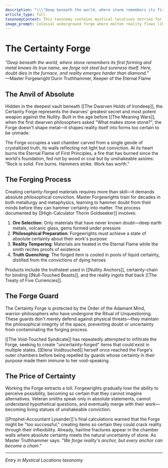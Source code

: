 ```yaml
---
description: "\\\"Deep beneath the world, where stone remembers its first forming and metal knows its true name, we forge not steel but sureness itself. Here, doubt dies in the furnace, and reality emerges harder than diamond.\\\" —Master Forgewright Durin Truthhammer, Keeper of the Eternal Flame"
article_type: full
taxonomyContext: This taxonomy contains mystical locations entries for this world.
image_prompt: Colossal underground forge where molten reality flows like liquid gold, crystalline hammers striking abstract concepts into solid form. Prismatic light refracting through certainty crystals, epic fantasy concept art with dramatic volcanic lighting.
---
```



# The Certainty Forge

*"Deep beneath the world, where stone remembers its first forming and metal knows its true name, we forge not steel but sureness itself. Here, doubt dies in the furnace, and reality emerges harder than diamond."*  
—Master Forgewright Durin Truthhammer, Keeper of the Eternal Flame

## The Anvil of Absolute

Hidden in the deepest vault beneath [[The Dwarven Holds of Irondeep]], the Certainty Forge represents the dwarves' greatest secret and most potent weapon against the Nullity. Built in the age before [[The Meaning Wars]], when the first dwarven philosophers asked "What makes stone stone?", the Forge doesn't shape metal—it shapes reality itself into forms too certain to be unmade.

The Forge occupies a vast chamber carved from a single geode of crystallized truth, its walls reflecting not light but conviction. At its heart burns the Eternal Flame of First Principles, a fire that has burned since the world's foundation, fed not by wood or coal but by unshakeable axioms: "Rock is solid. Fire burns. Hammers strike. Work has worth."

## The Forging Process

Creating certainty-forged materials requires more than skill—it demands absolute philosophical conviction. Master Forgewrights train for decades in both metallurgy and metaphysics, learning to hammer doubt from their minds before they can hammer certainty into matter. The process documented by [[High-Calculator Thorin Goldseeker]] involves:

1. **Ore Selection**: Only materials that have never known doubt—deep earth metals, volcanic glass, gems formed under pressure
2. **Philosophical Preparation**: Forgewrights must achieve a state of absolute certainty about their work's purpose
3. **Reality Tempering**: Materials are heated in the Eternal Flame while the smith recites proofs of existence
4. **Truth Quenching**: The forged item is cooled in pools of liquid certainty, distilled from the convictions of dying heroes

Products include the truthsteel used in [[Nullity Anchors]], certainty-chain for binding [[Null-Touched Beasts]], and the reality ingots that back [[The Treaty of Five Currencies]].

## The Forge Guard

The Certainty Forge is protected by the Order of the Adamant Mind, warrior-philosophers who have undergone the Ritual of Unquestioning. These guards don't merely defend against physical threats—they maintain the philosophical integrity of the space, preventing doubt or uncertainty from contaminating the forging process.

[[The Void-Touched Syndicate]] has repeatedly attempted to infiltrate the Forge, seeking to create "uncertainty-forged" items that could exist in multiple states. [[Elena Voidtouched]] herself once reached the Forge's outer chambers before being repelled by guards whose certainty in their purpose made them immune to her void-speaking.

## The Price of Certainty

Working the Forge extracts a toll. Forgewrights gradually lose the ability to perceive possibility, becoming so certain that they cannot imagine alternatives. Veteran smiths speak only in absolute statements, cannot understand hypothetical questions, and eventually merge with their work—becoming living statues of unshakeable conviction.

[[Prophet-Accountant Lysander]]'s final calculations warned that the Forge might be "too successful," creating items so certain they could crack reality through their inflexibility. Already, hairline fractures appear in the chamber walls where absolute certainty meets the natural uncertainty of stone. As Master Truthhammer says: *"We forge reality's anchor, but every anchor can become a chain."*

---
*Entry in Mystical Locations taxonomy*
